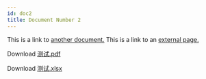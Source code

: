 ```yaml
---
id: doc2
title: Document Number 2
---
```


This is a link to [another document.](doc3.md) This is a link to an [external page.](http://www.example.com/)

Download [测试.pdf](./assets/测试.pdf)

Download [测试.xlsx](./01/测试.xlsx)
